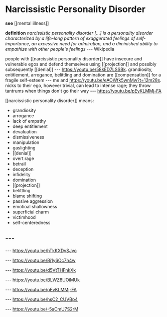 # Narcissistic Personality Disorder

**see** [[mental illness]]

**definition** _narcissistic personality disorder [...] is a personality disorder characterized by a life-long pattern of exaggerated feelings of self-importance, an excessive need for admiration, and a diminished ability to empathize with other people's feelings_ --- Wikipedia

people with [[narcissistic personality disorder]] have insecure and vulnerable egos and defend themselves using [[projection]] and possibly subsequently [[denial]] --- <https://youtu.be/58kED7LSSBk>. grandiosity, entitlement, arrogance, belittling and domination are [[compensation]] for a fragile self-esteem --- me and <https://youtu.be/eAOWfk5wnMw?t=12m28s>. nicks to their ego, however trivial, can lead to intense rage; they throw tantrums when things don't go their way --- <https://youtu.be/pEyKLMMj-FA>

[[narcissistic personality disorder]] means:

- grandiosity
- arrogance
- lack of empathy
- deep entitlement
- devaluation
- dismissiveness
- manipulation
- gaslighting
- [[denial]]
- overt rage
- betrail
- deception
- infidelity
- domination
- [[projection]]
- belittling
- blame shifting
- passive aggression
- emotioal shallowness
- superficial charm
- victimhood
- self-centeredness

## ---

--- <https://youtu.be/hTkKXDvSJvo>

--- <https://youtu.be/Bj1y6Oc7h4w>

--- <https://youtu.be/d5VtTHFnkXk>

--- <https://youtu.be/BLWZ8UOiMUk>

--- <https://youtu.be/pEyKLMMj-FA>

--- <https://youtu.be/hsC2_CUVBp4>

--- <https://youtu.be/-5aCmU7S2rM>
